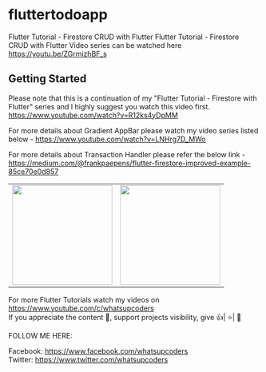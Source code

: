 # fluttertodoapp

Flutter Tutorial - Firestore CRUD with Flutter
Flutter Tutorial - Firestore CRUD with Flutter Video series can be watched here https://youtu.be/ZGrmizhBF_s

## Getting Started

Please note that this is a continuation of my "Flutter Tutorial - Firestore with Flutter" series and I highly suggest you watch this video first. https://www.youtube.com/watch?v=R12ks4yDpMM


For more details about Gradient AppBar please watch my video series listed below - https://www.youtube.com/watch?v=LNHrg7D_MWo

For more details about Transaction Handler please refer the below link - https://medium.com/@frankpaepens/flutter-firestore-improved-example-85ce70e0d857

<div style="text-align: center">
    <table>
        <tr>     
            <td style="text-align: center">              
                      <img src="https://github.com/whatsupcoders/Flutter-Firestore-CRUD/blob/master/assets/Screenshot_1555008954.png" width="200"/>
            </td>
            <td style="text-align: center">
                     <img src="https://github.com/whatsupcoders/Flutter-Firestore-CRUD/blob/master/assets/Screenshot_1555008994.png" width="200"/>
            </td>     
      </tr>
  </table>
  </div>
  
For more Flutter Tutorials watch my videos on https://www.youtube.com/c/whatsupcoders <br />
If you appreciate the content 📖, support projects visibility, give 👍| ⭐| 👏

FOLLOW ME HERE:

Facebook: https://www.facebook.com/whatsupcoders <br />
Twitter: https://www.twitter.com/whatsupcoders
